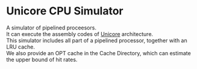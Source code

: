 Unicore CPU Simulator
=====================

A simulator of pipelined proceesors.<br/>
It can execute the assembly codes of [Unicore](http://www.pkunity.com/english%20version/engindex.htm) architecture.<br/>
This simulator includes all part of a pipelined processor, together with an LRU cache.<br/>
We also provide an OPT cache in the Cache Directory, which can estimate the upper bound of hit rates.<br/>
